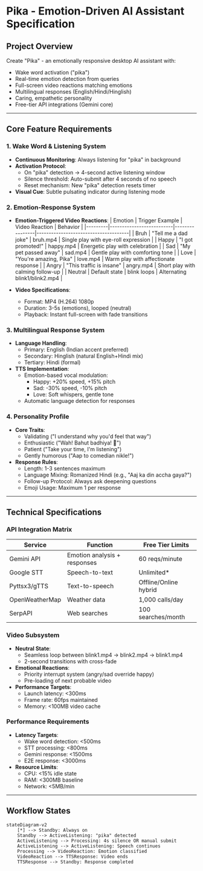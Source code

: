 # Pika - Emotion-Driven AI Assistant Specification

## Project Overview
Create "Pika" - an emotionally responsive desktop AI assistant with:
- Wake word activation ("pika")
- Real-time emotion detection from queries
- Full-screen video reactions matching emotions
- Multilingual responses (English/Hindi/Hinglish)
- Caring, empathetic personality
- Free-tier API integrations (Gemini core)

---

## Core Feature Requirements

### 1. Wake Word & Listening System
- **Continuous Monitoring**: Always listening for "pika" in background
- **Activation Protocol**:
  - On "pika" detection → 4-second active listening window
  - Silence threshold: Auto-submit after 4 seconds of no speech
  - Reset mechanism: New "pika" detection resets timer
- **Visual Cue**: Subtle pulsating indicator during listening mode

### 2. Emotion-Response System
- **Emotion-Triggered Video Reactions**:
  | Emotion | Trigger Example          | Video Reaction | Behavior                             |
  |---------|--------------------------|----------------|--------------------------------------|
  | Bruh    | "Tell me a dad joke"     | bruh.mp4       | Single play with eye-roll expression |
  | Happy   | "I got promoted!"        | happy.mp4      | Energetic play with celebration      |
  | Sad     | "My pet passed away"     | sad.mp4        | Gentle play with comforting tone     |
  | Love    | "You're amazing, Pika"   | love.mp4       | Warm play with affectionate response |
  | Angry   | "This traffic is insane" | angry.mp4      | Short play with calming follow-up    |
  | Neutral | Default state            | blink loops    | Alternating blink1/blink2.mp4        |

- **Video Specifications**:
  - Format: MP4 (H.264) 1080p
  - Duration: 3-5s (emotions), looped (neutral)
  - Playback: Instant full-screen with fade transitions

### 3. Multilingual Response System
- **Language Handling**:
  - Primary: English (Indian accent preferred)
  - Secondary: Hinglish (natural English+Hindi mix)
  - Tertiary: Hindi (formal)
- **TTS Implementation**:
  - Emotion-based vocal modulation:
    - Happy: +20% speed, +15% pitch
    - Sad: -30% speed, -10% pitch
    - Love: Soft whispers, gentle tone
  - Automatic language detection for responses

### 4. Personality Profile
- **Core Traits**:
  - Validating ("I understand why you'd feel that way")
  - Enthusiastic ("Wah! Bahut badhiya! 🎉")
  - Patient ("Take your time, I'm listening")
  - Gently humorous ("Aap to comedian nikle!")
- **Response Rules**:
  - Length: 1-3 sentences maximum
  - Language Mixing: Romanized Hindi (e.g., "Aaj ka din accha gaya?")
  - Follow-up Protocol: Always ask deepening questions
  - Emoji Usage: Maximum 1 per response

---

## Technical Specifications

### API Integration Matrix
| Service         | Function                     | Free Tier Limits        |
|-----------------|------------------------------|-------------------------|
| Gemini API      | Emotion analysis + responses | 60 reqs/minute          |
| Google STT      | Speech-to-text               | Unlimited*              |
| Pyttsx3/gTTS    | Text-to-speech               | Offline/Online hybrid   |
| OpenWeatherMap  | Weather data                 | 1,000 calls/day         |
| SerpAPI         | Web searches                 | 100 searches/month      |

### Video Subsystem
- **Neutral State**:
  - Seamless loop between blink1.mp4 → blink2.mp4 → blink1.mp4
  - 2-second transitions with cross-fade
- **Emotional Reactions**:
  - Priority interrupt system (angry/sad override happy)
  - Pre-loading of next probable video
- **Performance Targets**:
  - Launch latency: <300ms
  - Frame rate: 60fps maintained
  - Memory: <100MB video cache

### Performance Requirements
- **Latency Targets**:
  - Wake word detection: <500ms
  - STT processing: <800ms
  - Gemini response: <1500ms
  - E2E response: <3000ms
- **Resource Limits**:
  - CPU: <15% idle state
  - RAM: <300MB baseline
  - Network: <5MB/min

---

## Workflow States

```mermaid
stateDiagram-v2
    [*] --> Standby: Always on
    Standby --> ActiveListening: "pika" detected
    ActiveListening --> Processing: 4s silence OR manual submit
    ActiveListening --> ActiveListening: Speech continues
    Processing --> VideoReaction: Emotion classified
    VideoReaction --> TTSResponse: Video ends
    TTSResponse --> Standby: Response completed
